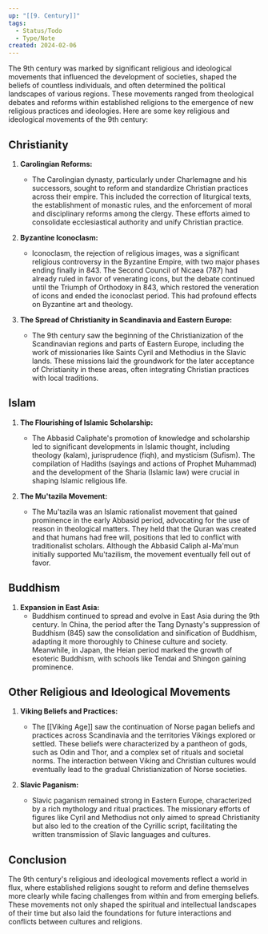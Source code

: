 ```yaml
---
up: "[[9. Century]]"
tags:
  - Status/Todo
  - Type/Note
created: 2024-02-06
---
```

The 9th century was marked by significant religious and ideological movements that influenced the development of societies, shaped the beliefs of countless individuals, and often determined the political landscapes of various regions. These movements ranged from theological debates and reforms within established religions to the emergence of new religious practices and ideologies. Here are some key religious and ideological movements of the 9th century:

## Christianity

1. **Carolingian Reforms:**
   - The Carolingian dynasty, particularly under Charlemagne and his successors, sought to reform and standardize Christian practices across their empire. This included the correction of liturgical texts, the establishment of monastic rules, and the enforcement of moral and disciplinary reforms among the clergy. These efforts aimed to consolidate ecclesiastical authority and unify Christian practice.

2. **Byzantine Iconoclasm:**
   - Iconoclasm, the rejection of religious images, was a significant religious controversy in the Byzantine Empire, with two major phases ending finally in 843. The Second Council of Nicaea (787) had already ruled in favor of venerating icons, but the debate continued until the Triumph of Orthodoxy in 843, which restored the veneration of icons and ended the iconoclast period. This had profound effects on Byzantine art and theology.

3. **The Spread of Christianity in Scandinavia and Eastern Europe:**
   - The 9th century saw the beginning of the Christianization of the Scandinavian regions and parts of Eastern Europe, including the work of missionaries like Saints Cyril and Methodius in the Slavic lands. These missions laid the groundwork for the later acceptance of Christianity in these areas, often integrating Christian practices with local traditions.

## Islam

1. **The Flourishing of Islamic Scholarship:**
   - The Abbasid Caliphate's promotion of knowledge and scholarship led to significant developments in Islamic thought, including theology (kalam), jurisprudence (fiqh), and mysticism (Sufism). The compilation of Hadiths (sayings and actions of Prophet Muhammad) and the development of the Sharia (Islamic law) were crucial in shaping Islamic religious life.

2. **The Mu'tazila Movement:**
   - The Mu'tazila was an Islamic rationalist movement that gained prominence in the early Abbasid period, advocating for the use of reason in theological matters. They held that the Quran was created and that humans had free will, positions that led to conflict with traditionalist scholars. Although the Abbasid Caliph al-Ma'mun initially supported Mu'tazilism, the movement eventually fell out of favor.

## Buddhism

1. **Expansion in East Asia:**
   - Buddhism continued to spread and evolve in East Asia during the 9th century. In China, the period after the Tang Dynasty's suppression of Buddhism (845) saw the consolidation and sinification of Buddhism, adapting it more thoroughly to Chinese culture and society. Meanwhile, in Japan, the Heian period marked the growth of esoteric Buddhism, with schools like Tendai and Shingon gaining prominence.

## Other Religious and Ideological Movements

1. **Viking Beliefs and Practices:**
   - The [[Viking Age]] saw the continuation of Norse pagan beliefs and practices across Scandinavia and the territories Vikings explored or settled. These beliefs were characterized by a pantheon of gods, such as Odin and Thor, and a complex set of rituals and societal norms. The interaction between Viking and Christian cultures would eventually lead to the gradual Christianization of Norse societies.

2. **Slavic Paganism:**
   - Slavic paganism remained strong in Eastern Europe, characterized by a rich mythology and ritual practices. The missionary efforts of figures like Cyril and Methodius not only aimed to spread Christianity but also led to the creation of the Cyrillic script, facilitating the written transmission of Slavic languages and cultures.

## Conclusion

The 9th century's religious and ideological movements reflect a world in flux, where established religions sought to reform and define themselves more clearly while facing challenges from within and from emerging beliefs. These movements not only shaped the spiritual and intellectual landscapes of their time but also laid the foundations for future interactions and conflicts between cultures and religions.
